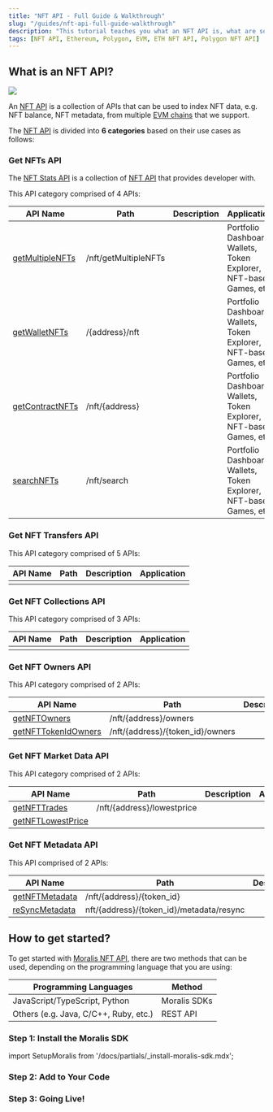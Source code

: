 ```yaml
---
title: "NFT API - Full Guide & Walkthrough"
slug: "/guides/nft-api-full-guide-walkthrough"
description: "This tutorial teaches you what an NFT API is, what are some of its most common use cases, and how to use it within your tech stack."
tags: [NFT API, Ethereum, Polygon, EVM, ETH NFT API, Polygon NFT API]
---
```


## What is an NFT API?

![](/img/content/0d1bb91-image.webp)

An [NFT API](https://moralis.io/api/nft/) is a collection of APIs that can be used to index NFT data, e.g. NFT balance, NFT metadata, from multiple [EVM chains](http://localhost:3000/web3-data-api/evm#supported-chains) that we support.

The [NFT API](https://moralis.io/api/nft/) is divided into **6 categories** based on their use cases as follows:

### Get NFTs API

The [NFT Stats API](/web3-data-api/evm/reference/get-multiple-nfts) is a collection of [NFT API](https://moralis.io/api/nft/) that provides developer with.

This API category comprised of 4 APIs:

| API Name                                                          | Path                 | Description | Application                                                         |
| ----------------------------------------------------------------- | -------------------- | ----------- | ------------------------------------------------------------------- |
| [getMultipleNFTs](/web3-data-api/evm/reference/get-multiple-nfts) | /nft/getMultipleNFTs |             | Portfolio Dashboard, Wallets, Token Explorer, NFT-based Games, etc. |
| [getWalletNFTs](/web3-data-api/evm/reference/get-wallet-nfts)     | /{address}/nft       |             | Portfolio Dashboard, Wallets, Token Explorer, NFT-based Games, etc. |
| [getContractNFTs](/web3-data-api/evm/reference/get-contract-nfts) | /nft/{address}       |             | Portfolio Dashboard, Wallets, Token Explorer, NFT-based Games, etc. |
| [searchNFTs](/web3-data-api/evm/reference/search-nfts)            | /nft/search          |             | Portfolio Dashboard, Wallets, Token Explorer, NFT-based Games, etc. |

### Get NFT Transfers API

This API category comprised of 5 APIs:

| API Name | Path | Description | Application |
| -------- | ---- | ----------- | ----------- |
|          |      |             |             |

### Get NFT Collections API

This API category comprised of 3 APIs:

| API Name | Path | Description | Application |
| -------- | ---- | ----------- | ----------- |
|          |      |             |             |

### Get NFT Owners API

This API category comprised of 2 APIs:

| API Name                                                                    | Path                             | Description | Application |
| --------------------------------------------------------------------------- | -------------------------------- | ----------- | ----------- |
| [getNFTOwners](/web3-data-api/evm/reference/get-nft-owners)                 | /nft/{address}/owners            |             |             |
| [getNFTTokenIdOwners](/web3-data-api/evm/reference/get-nft-token-id-owners) | /nft/{address}/{token_id}/owners |             |             |

### Get NFT Market Data API

This API category comprised of 2 APIs:

| API Name                                                               | Path                       | Description | Application |
| ---------------------------------------------------------------------- | -------------------------- | ----------- | ----------- |
| [getNFTTrades](/web3-data-api/evm/reference/get-nft-trades)            | /nft/{address}/lowestprice |             |             |
| [getNFTLowestPrice](/web3-data-api/evm/reference/get-nft-lowest-price) |                            |             |             |

### Get NFT Metadata API

This API comprised of 2 APIs:

| API Name                                                        | Path                                     | Description | Application |
| --------------------------------------------------------------- | ---------------------------------------- | ----------- | ----------- |
| [getNFTMetadata](/web3-data-api/evm/reference/get-nft-metadata) | /nft/{address}/{token_id}                |             |             |
| [reSyncMetadata](/web3-data-api/evm/reference/resync-metadata)  | nft/{address}/{token_id}/metadata/resync |             |             |

## How to get started?

To get started with [Moralis NFT API](https://moralis.io/api/nft/), there are two methods that can be used, depending on the programming language that you are using:

| Programming Languages                 | Method       |
| ------------------------------------- | ------------ |
| JavaScript/TypeScript, Python         | Moralis SDKs |
| Others (e.g. Java, C/C++, Ruby, etc.) | REST API     |

### Step 1: Install the Moralis SDK

import SetupMoralis from '/docs/partials/\_install-moralis-sdk.mdx';

<SetupMoralis node="moralis" python="moralis" />

### Step 2: Add to Your Code

### Step 3: Going Live!
